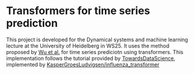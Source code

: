# Transformers for time series prediction

This project is developed for the Dynamical systems and machine learning lecture at the University of Heidelberg in WS25.
It uses the method proposed by [Wu et al.](https://arxiv.org/abs/2001.08317) for time series prediciotn using transformers.
This implementation follows the tutorial provided by [TowardsDataScience](https://towardsdatascience.com/how-to-make-a-pytorch-transformer-for-time-series-forecasting-69e073d4061e), implemented by
[KasperGroesLudvigsen/influenza_transformer](https://github.com/KasperGroesLudvigsen/influenza_transformer) 
